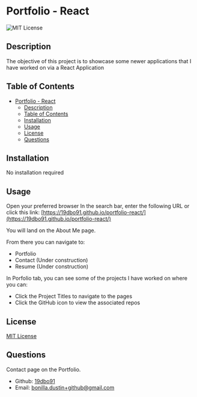 # Portfolio - React

![MIT License](https://img.shields.io/badge/license-MIT%20License-green)

## Description

The objective of this project is to showcase some newer applications that I have worked on via a React Application

## Table of Contents

- [Portfolio - React](#portfolio---react)
  - [Description](#description)
  - [Table of Contents](#table-of-contents)
  - [Installation](#installation)
  - [Usage](#usage)
  - [License](#license)
  - [Questions](#questions)

## Installation

No installation required

## Usage

Open your preferred browser
 In the search bar, enter the following URL or click this link: [https://19dbo91.github.io/portfolio-react/](https://19dbo91.github.io/portfolio-react/)

You will land on the About Me page.

From there you can navigate to:
- Portfolio 
- Contact (Under construction) 
- Resume (Under construction)

In Porfolio tab, you can see some of the projects I have worked on where you can:
- Click the Project Titles to navigate to the pages
- Click the GitHub icon to view the associated repos

## License

[MIT License](https://choosealicense.com/licenses/mit/)

## Questions

Contact page on the Portfolio.
- Github: [19dbo91](https://github.com/19dbo91)
- Email: [bonilla.dustin+github@gmail.com](mailto:bonilla.dustin+github@gmail.com)
